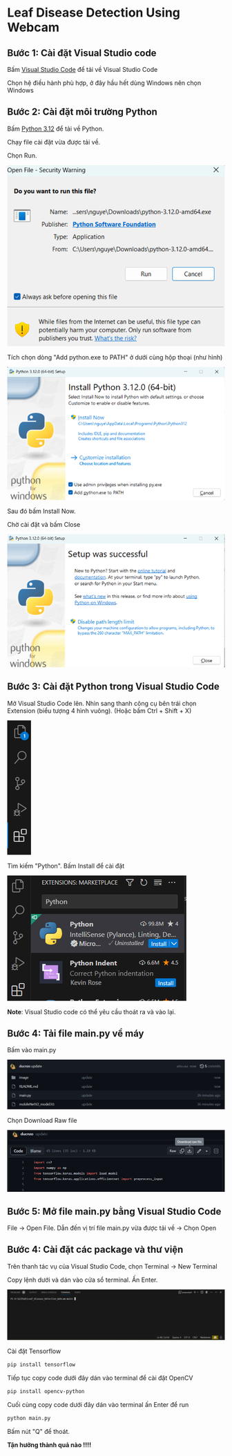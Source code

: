# Leaf Disease Detection Using Webcam


## Bước 1: Cài đặt Visual Studio code

Bấm [Visual Studio Code](https://code.visualstudio.com/download) để tải về Visual Studio Code

Chọn hệ điều hành phù hợp, ở đây hầu hết dùng Windows nên chọn Windows

## Bước 2: Cài đặt môi trường Python

Bấm [Python 3.12](https://www.python.org/downloads/release/python-3120/) để tải về Python.

Chạy file cài đặt vừa được tải về. 

Chọn Run.

![Fig.1](image/1.png)

Tích chọn dòng "Add python.exe to PATH" ở dưới cùng hộp thoại (như hình)

![Fig.1](image/2.png)

Sau đó bấm Install Now.

Chờ cài đặt và bấm Close

![Alt text](image/image.png)
## Bước 3: Cài đặt Python trong Visual Studio Code

Mở Visual Studio Code lên. Nhìn sang thanh công cụ bên trái chọn Extension (biểu tượng 4 hình vuông). (Hoặc bấm Ctrl + Shift + X)

![Alt text](image/image-2.png)

Tìm kiếm "Python". Bấm Install để cài đặt

![Alt text](image/image-3.png)

**Note**: Visual Studio code có thể yêu cầu thoát ra và vào lại.

## Bước 4: Tải file main.py về máy
Bấm vào main.py

![Alt text](image\image123123.png)

Chọn Download Raw file

![Alt text](image\image-111111.png)

## Bước 5: Mở file main.py bằng Visual Studio Code

File -> Open File. Dẫn đến vị trí file main.py vừa được tải về -> Chọn Open

## Bước 4: Cài đặt các package và thư viện

Trên thanh tác vụ của Visual Studio Code, chọn Terminal -> New Terminal

Copy lệnh dưới và dán vào cửa sổ terminal. Ấn Enter.

![Alt text](image/image-4.png)

Cài đặt Tensorflow

```bash
pip install tensorflow
```

Tiếp tục copy code dưới đây dán vào terminal để cài đặt OpenCV

```bash
pip install opencv-python
```

Cuối cùng copy code dưới đây dán vào terminal ấn Enter để run

```bash
python main.py
```

Bấm nút "Q" để thoát.

**Tận hưởng thành quả nào !!!!**

